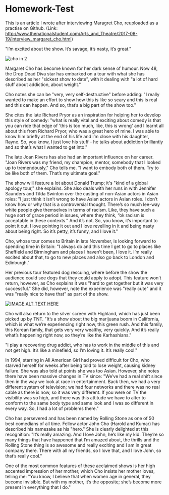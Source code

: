 # Homework-Test
This is an article I wrote after interviewing Maragret Cho, reuploaded as a practise on Github. (Link: http://www.thenationalstudent.com/Arts_and_Theatre/2017-08-19/interview_margaret_cho.html) 

"I’m excited about the show. It’s savage, it’s nasty, it’s great."

![cho in 2](https://user-images.githubusercontent.com/47171384/52699713-60b98a80-2fb1-11e9-94c7-8169848b005c.jpg)

Margaret Cho has become known for her dark sense of humour. Now 48, the Drop Dead Diva star has embarked on a tour with what she has described as her "sickest show to date", with it dealing with "a lot of hard stuff about addiction, about weight."

Cho notes she can be "very, very self-destructive" before adding: "I really wanted to make an effort to show how this is like so scary and this is real and this can happen. And so, that’s a big part of the show too."

She cites the late Richard Pryor as an inspiration for helping her to develop this style of comedy: "what is really vital and exciting about comedy is that you can ride that edge of 'this is too much, like, this is wrong' and I learnt all about this from Richard Pryor, who was a great hero of mine. I was able to know him briefly at the end of his life and I’m close with his daughter, Rayne. So, you know, I just love his stuff - he talks about addiction brilliantly and so that’s what I wanted to get into."  

The late Joan Rivers has also had an important influence on her career. "Joan Rivers was my friend, my champion, mentor, somebody that I looked up to tremendously," Cho tells me. "I want to embody both of them. Try to be like both of them. That’s my ultimate goal." 

The show will feature a lot about Donald Trump; it's "kind of a global apology tour," she explains. She also deals with her runs in with Jennifer Saunders and Tilda Swinton over the casting of non-Asian actors in Asian roles: "I just think it isn’t wrong to have Asian actors in Asian roles. I don’t know how or why that is a controversial thought. There’s so much lee-way white people give themselves in terms of racism. Like, they have such a huge sort of grace period in issues, where they think, “ok racism is acceptable in these contexts." And it’s not. So, you know, it’s important to point it out. I love pointing it out and I love revelling in it and being nasty about being right. So it’s petty, it’s funny, and I love it."

Cho, whose tour comes to Britain in late November, is looking forward to spending time in Britain: "I always do and this time I get to go to places like Sheffield and Birmingham and places I haven’t been, I love it. I’m really excited about that, to go to new places and also go back to London and Edinburgh."

Her previous tour featured dog rescuing, where before the show the audience could see dogs that they could apply to adopt. This feature won't return, however, as Cho explains it was "hard to get together but it was very successful." She did, however, note the experience was "really cute" and it was "really nice to have that" as part of the show.

[![IMAGE ALT TEXT HERE](http://img.https://www.youtube.com/watch?v=07J7FewshAA)](https://www.youtube.com/watch?v=07J7FewshAA)

Cho will also return to the silver screen with Highland, which has just been picked up by TNT. "It’s a show about the big marijuana boom in California, which is what we’re experiencing right now, this green rush. And this family, this Korean family, that gets very very wealthy, very quickly. And it’s really what’s happening right now, so they’re like the Karhashians."

"I play a recovering drug addict, who has to work in the middle of this and not get high. It’s like a minefield, so I’m loving it. It’s really cool."

In 1994, starring in All American Girl had proved difficult for Cho, who starved herself for weeks after being told to lose weight, causing kidney failure. She was also told at points she was too Asian. However, she notes there have been massive changes in TV since: "We’ve had a real shift since then in the way we look at race in entertainment. Back then, we had a very different system of television; we had four networks and there was no real cable as there is now, so it was very different. If you were on TV the visibility was so high, and there was this attitude we have to alter to conform to the same body type and same look and I was so different in every way. So, I had a lot of problems there."

Cho has persevered and has been named by Rolling Stone as one of 50 best comedians of all time. Fellow actor John Cho (Harold and Kumar) has described his namesake as his "hero." She is clearly delighted at this recognition: "It’s really amazing. And I love John, he’s like my kid. They’re so many things that have happened that I’m amazed about, the thrills and the Rolling Stone thing is so awesome and really exciting and I am in great company there. There with all my friends, so I love that, and I love John, so that’s really cool."

One of the most common features of these acclaimed shows is her high accented impression of her mother, which Cho insists her mother loves, telling me: "You know, I believe that when women age in general, they become invisible. But with my mother, it’s the opposite; she’s become more present in everything that I do."



